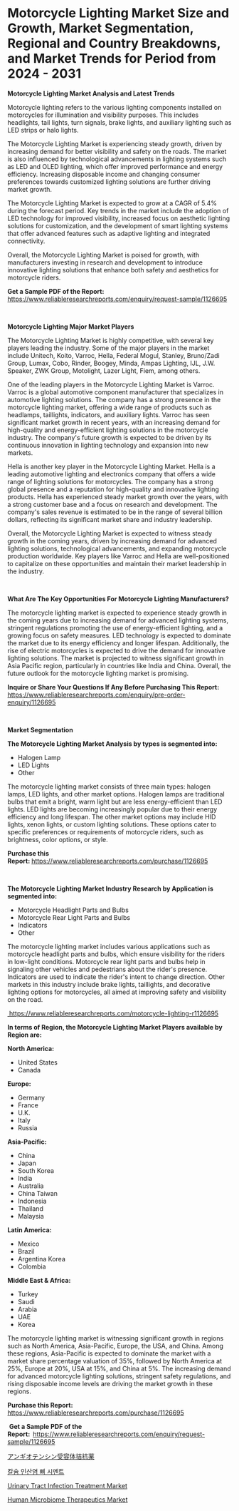<p><h1>Motorcycle Lighting Market Size and Growth, Market Segmentation, Regional and Country Breakdowns, and Market Trends for Period from 2024 -  2031</h1></p><p><strong>Motorcycle Lighting Market Analysis and Latest Trends</strong></p>
<p><p>Motorcycle lighting refers to the various lighting components installed on motorcycles for illumination and visibility purposes. This includes headlights, tail lights, turn signals, brake lights, and auxiliary lighting such as LED strips or halo lights.</p><p>The Motorcycle Lighting Market is experiencing steady growth, driven by increasing demand for better visibility and safety on the roads. The market is also influenced by technological advancements in lighting systems such as LED and OLED lighting, which offer improved performance and energy efficiency. Increasing disposable income and changing consumer preferences towards customized lighting solutions are further driving market growth.</p><p>The Motorcycle Lighting Market is expected to grow at a CAGR of 5.4% during the forecast period. Key trends in the market include the adoption of LED technology for improved visibility, increased focus on aesthetic lighting solutions for customization, and the development of smart lighting systems that offer advanced features such as adaptive lighting and integrated connectivity.</p><p>Overall, the Motorcycle Lighting Market is poised for growth, with manufacturers investing in research and development to introduce innovative lighting solutions that enhance both safety and aesthetics for motorcycle riders.</p></p>
<p><strong>Get a Sample PDF of the Report:&nbsp;</strong> <a href="https://www.reliableresearchreports.com/enquiry/request-sample/1126695">https://www.reliableresearchreports.com/enquiry/request-sample/1126695</a></p>
<p>&nbsp;</p>
<p><strong>Motorcycle Lighting Major Market Players</strong></p>
<p><p>The Motorcycle Lighting Market is highly competitive, with several key players leading the industry. Some of the major players in the market include Unitech, Koito, Varroc, Hella, Federal Mogul, Stanley, Bruno/Zadi Group, Lumax, Cobo, Rinder, Boogey, Minda, Ampas Lighting, IJL, J.W. Speaker, ZWK Group, Motolight, Lazer Light, Fiem, among others.</p><p>One of the leading players in the Motorcycle Lighting Market is Varroc. Varroc is a global automotive component manufacturer that specializes in automotive lighting solutions. The company has a strong presence in the motorcycle lighting market, offering a wide range of products such as headlamps, taillights, indicators, and auxiliary lights. Varroc has seen significant market growth in recent years, with an increasing demand for high-quality and energy-efficient lighting solutions in the motorcycle industry. The company's future growth is expected to be driven by its continuous innovation in lighting technology and expansion into new markets.</p><p>Hella is another key player in the Motorcycle Lighting Market. Hella is a leading automotive lighting and electronics company that offers a wide range of lighting solutions for motorcycles. The company has a strong global presence and a reputation for high-quality and innovative lighting products. Hella has experienced steady market growth over the years, with a strong customer base and a focus on research and development. The company's sales revenue is estimated to be in the range of several billion dollars, reflecting its significant market share and industry leadership.</p><p>Overall, the Motorcycle Lighting Market is expected to witness steady growth in the coming years, driven by increasing demand for advanced lighting solutions, technological advancements, and expanding motorcycle production worldwide. Key players like Varroc and Hella are well-positioned to capitalize on these opportunities and maintain their market leadership in the industry.</p></p>
<p>&nbsp;</p>
<p><strong>What Are The Key Opportunities For Motorcycle Lighting Manufacturers?</strong></p>
<p><p>The motorcycle lighting market is expected to experience steady growth in the coming years due to increasing demand for advanced lighting systems, stringent regulations promoting the use of energy-efficient lighting, and a growing focus on safety measures. LED technology is expected to dominate the market due to its energy efficiency and longer lifespan. Additionally, the rise of electric motorcycles is expected to drive the demand for innovative lighting solutions. The market is projected to witness significant growth in Asia Pacific region, particularly in countries like India and China. Overall, the future outlook for the motorcycle lighting market is promising.</p></p>
<p><strong>Inquire or Share Your Questions If Any Before Purchasing This Report:</strong> <a href="https://www.reliableresearchreports.com/enquiry/pre-order-enquiry/1126695">https://www.reliableresearchreports.com/enquiry/pre-order-enquiry/1126695</a></p>
<p>&nbsp;</p>
<p><strong>Market Segmentation</strong></p>
<p><strong>The Motorcycle Lighting Market Analysis by types is segmented into:</strong></p>
<p><ul><li>Halogen Lamp</li><li>LED Lights</li><li>Other</li></ul></p>
<p><p>The motorcycle lighting market consists of three main types: halogen lamps, LED lights, and other market options. Halogen lamps are traditional bulbs that emit a bright, warm light but are less energy-efficient than LED lights. LED lights are becoming increasingly popular due to their energy efficiency and long lifespan. The other market options may include HID lights, xenon lights, or custom lighting solutions. These options cater to specific preferences or requirements of motorcycle riders, such as brightness, color options, or style.</p></p>
<p><strong>Purchase this Report:&nbsp;</strong><a href="https://www.reliableresearchreports.com/purchase/1126695">https://www.reliableresearchreports.com/purchase/1126695</a></p>
<p>&nbsp;</p>
<p><strong>The Motorcycle Lighting Market Industry Research by Application is segmented into:</strong></p>
<p><ul><li>Motorcycle Headlight Parts and Bulbs</li><li>Motorcycle Rear Light Parts and Bulbs</li><li>Indicators</li><li>Other</li></ul></p>
<p><p>The motorcycle lighting market includes various applications such as motorcycle headlight parts and bulbs, which ensure visibility for the riders in low-light conditions. Motorcycle rear light parts and bulbs help in signaling other vehicles and pedestrians about the rider's presence. Indicators are used to indicate the rider's intent to change direction. Other markets in this industry include brake lights, taillights, and decorative lighting options for motorcycles, all aimed at improving safety and visibility on the road.</p></p>
<p><a href="https://www.reliableresearchreports.com/motorcycle-lighting-r1126695">&nbsp;https://www.reliableresearchreports.com/motorcycle-lighting-r1126695</a></p>
<p><strong>In terms of Region, the Motorcycle Lighting Market Players available by Region are:</strong></p>
<p>
    <p> <strong> North America: </strong>
        <ul>
            <li>United States</li>
            <li>Canada</li>
        </ul>
        </p> 
    <p> <strong> Europe: </strong>
        <ul>
            <li>Germany</li>
            <li>France</li>
            <li>U.K.</li>
            <li>Italy</li>
            <li>Russia</li>
        </ul>
        </p> 
    <p> <strong> Asia-Pacific: </strong>
        <ul>
            <li>China</li>
            <li>Japan</li>
            <li>South Korea</li>
            <li>India</li>
            <li>Australia</li>
            <li>China Taiwan</li>
            <li>Indonesia</li>
            <li>Thailand</li>
            <li>Malaysia</li>
        </ul>
        </p> 
    <p> <strong> Latin America: </strong>
        <ul>
            <li>Mexico</li>
            <li>Brazil</li>
            <li>Argentina Korea</li>
            <li>Colombia</li>
        </ul>
        </p> 
    <p> <strong> Middle East & Africa: </strong>
        <ul>
            <li>Turkey</li>
            <li>Saudi</li>
            <li>Arabia</li>
            <li>UAE</li>
            <li>Korea</li>
        </ul>
    </p>
    </p>
<p><p>The motorcycle lighting market is witnessing significant growth in regions such as North America, Asia-Pacific, Europe, the USA, and China. Among these regions, Asia-Pacific is expected to dominate the market with a market share percentage valuation of 35%, followed by North America at 25%, Europe at 20%, USA at 15%, and China at 5%. The increasing demand for advanced motorcycle lighting solutions, stringent safety regulations, and rising disposable income levels are driving the market growth in these regions.</p></p>
<p><strong>Purchase this Report: </strong><a href="https://www.reliableresearchreports.com/purchase/1126695">https://www.reliableresearchreports.com/purchase/1126695</a></p>
<p>&nbsp;<strong>Get a Sample PDF of the Report:&nbsp;&nbsp;</strong><a href="https://www.reliableresearchreports.com/enquiry/request-sample/1126695">https://www.reliableresearchreports.com/enquiry/request-sample/1126695</a></p>
<p><strong></strong></p>
<p><p><a href="https://medium.com/@aidalakin1973/%E3%82%A2%E3%83%B3%E3%82%B8%E3%82%AA%E3%83%86%E3%83%B3%E3%82%B7%E3%83%B3%E5%8F%97%E5%AE%B9%E4%BD%93%E6%8B%AE%E6%8A%97%E5%89%A4%E5%B8%82%E5%A0%B4%E8%A6%8F%E6%A8%A1%E3%81%AF-%E3%82%B0%E3%83%AD%E3%83%BC%E3%83%90%E3%83%AB%E7%94%A3%E6%A5%AD%E3%81%AB%E3%81%8A%E3%81%91%E3%82%8B%E6%9C%80%E9%81%A9%E3%81%AA%E3%83%9E%E3%83%BC%E3%82%B1%E3%83%86%E3%82%A3%E3%83%B3%E3%82%B0%E3%83%81%E3%83%A3%E3%83%B3%E3%83%8D%E3%83%AB%E3%82%92%E6%98%8E%E3%82%89%E3%81%8B%E3%81%AB%E3%81%97%E3%81%BE%E3%81%99-5f34d16321e4">アンギオテンシン受容体拮抗薬</a></p><p><a href="https://medium.com/@randyhuel1979/%EC%B9%BC%EC%8A%98-%EC%9D%B8%EC%82%B0%EC%97%BC-%EB%B3%B8-%EC%8B%9C%EB%A9%98%ED%8A%B8-%EC%8B%9C%EC%9E%A5-%EC%8B%9C%EC%9E%A5-%EC%A0%90%EC%9C%A0%EC%9C%A8-%EC%8B%9C%EC%9E%A5-%ED%8A%B8%EB%A0%8C%EB%93%9C-%EB%B0%8F-%EB%AF%B8%EB%9E%98-%EC%84%B1%EC%9E%A5-%ED%83%90%EC%83%89-3642ba4c051d">칼슘 인산염 뼈 시멘트</a></p><p><a href="https://www.linkedin.com/pulse/urinary-tract-infection-treatment-market-insight-trends-growth-dhxhe?trackingId=xbRcCPuic5So0n%2B2JYpkDw%3D%3D">Urinary Tract Infection Treatment Market</a></p><p><a href="https://www.linkedin.com/pulse/human-microbiome-therapeutics-market-share-evolution-hjcde?trackingId=XzG12j2Yg163hq0TiHbtkw%3D%3D">Human Microbiome Therapeutics Market</a></p></p>